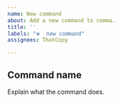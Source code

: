 ```yaml
---
name: New command
about: Add a new command to comma.
title: ''
labels: "➕  new command"
assignees: ThatCopy

---
```


## Command name
Explain what the command does.
